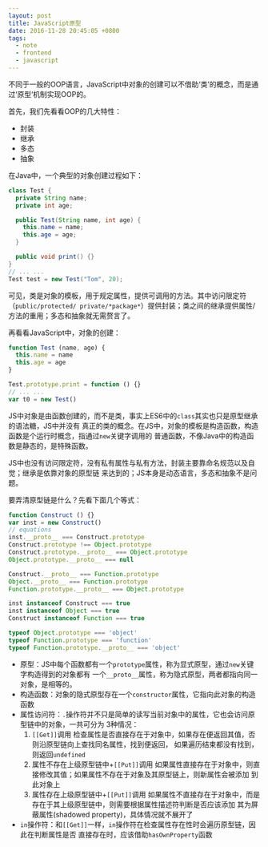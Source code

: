 ```yaml
---
layout: post
title: JavaScript原型
date: 2016-11-28 20:45:05 +0800
tags:
  - note
  - frontend
  - javascript
---
```


不同于一般的OOP语言，JavaScript中对象的创建可以不借助‘类’的概念，而是通过‘原型’机制实现OOP的。

首先，我们先看看OOP的几大特性：
* 封装
* 继承
* 多态
* 抽象

在Java中，一个典型的对象创建过程如下：

```java
class Test {
  private String name;
  private int age;

  public Test(String name, int age) {
    this.name = name;
    this.age = age;
  }

  public void print() {}
}
// ... ...
Test test = new Test("Tom", 20);
```

可见，类是对象的模板，用于规定属性，提供可调用的方法。其中访问限定符（`public/protected/
private/*package*`）提供封装；类之间的继承提供属性/方法的重用；多态和抽象就无需赘言了。

再看看JavaScript中，对象的创建：

```js
function Test (name, age) {
  this.name = name
  this.age = age
}

Test.prototype.print = function () {}
// ... ...
var t0 = new Test()
```

JS中对象是由函数创建的，而不是类，事实上ES6中的`class`其实也只是原型继承的语法糖，JS中并没有
真正的类的概念。在JS中，对象的模板是构造函数，构造函数是个运行时概念，指通过`new`关键字调用的
普通函数，不像Java中的构造函数是静态的，是特殊函数。

JS中也没有访问限定符，没有私有属性与私有方法，封装主要靠命名规范以及自觉；继承是依靠对象的原型链
来达到的；JS本身是动态语言，多态和抽象不是问题。

要弄清原型链是什么？先看下面几个等式：

```js
function Construct () {}
var inst = new Construct()
// equations
inst.__proto__ === Construct.prototype
Construct.prototype !== Object.prototype
Construct.prototype.__proto__ === Object.prototype
Object.prototype.__proto__ === null

Construct.__proto__ === Function.prototype
Object.__proto__ === Function.prototype
Function.prototype.__proto__ === Object.prototype

inst instanceof Construct === true
inst instanceof Object === true
Construct instanceof Function === true

typeof Object.prototype === 'object'
typeof Function.prototype === 'function'
typeof Function.prototype.__proto__ === 'object'
```

* 原型：JS中每个函数都有一个`prototype`属性，称为显式原型，通过`new`关键字构造得到的对象都有
一个`__proto__`属性，称为隐式原型，两者都指向同一对象，是相等的。
* 构造函数：对象的隐式原型存在一个`constructor`属性，它指向此对象的构造函数
* 属性访问符：`.`操作符并不只是简单的读写当前对象中的属性，它也会访问原型链中的对象，一共可分为
3种情况：
  1. `[[Get]]`调用
    检查属性是否直接存在于对象中，如果存在便返回其值，否则沿原型链向上查找同名属性，找到便返回，
    如果遍历结束都没有找到，则返回`undefined`
  2. 属性不存在上级原型链中+`[[Put]]`调用
    如果属性直接存在于对象中，则直接修改其值；如果属性不存在于对象及其原型链上，则新属性会被添加
    到此对象上
  3. 属性存在上级原型链中+`[[Put]]`调用
    如果属性不直接存在于对象中，而是存在于其上级原型链中，则需要根据属性描述符判断是否应该添加
    其为屏蔽属性(shadowed property)，具体情况就不展开了
* `in`操作符：和`[[Get]]`一样，`in`操作符在检查属性存在性时会遍历原型链，因此在判断属性是否
直接存在时，应该借助`hasOwnProperty`函数
